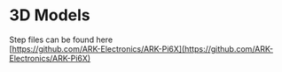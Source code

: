 # 3D Models

Step files can be found here\
[https://github.com/ARK-Electronics/ARK-Pi6X](https://github.com/ARK-Electronics/ARK-Pi6X)
